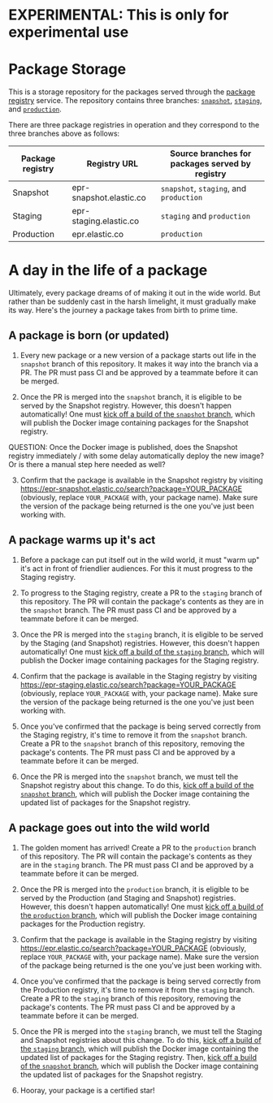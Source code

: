 # EXPERIMENTAL: This is only for experimental use

# Package Storage
This is a storage repository for the packages served through the [package registry](https://github.com/elastic/package-registry) service. The repository contains three branches: [`snapshot`](https://github.com/elastic/package-storage/tree/snapshot), [`staging`](https://github.com/elastic/package-storage/tree/staging), and [`production`](https://github.com/elastic/package-storage/tree/production).

There are three package registries in operation and they correspond to the three branches above as follows:

| Package registry | Registry URL | Source branches for packages served by registry |
| ---- | ---- | ---- |
| Snapshot | epr-snapshot.elastic.co | `snapshot`, `staging`, and `production` |
| Staging | epr-staging.elastic.co | `staging` and `production` |
| Production | epr.elastic.co | `production` |

# A day in the life of a package

Ultimately, every package dreams of of making it out in the wide world. But rather than be suddenly cast in the harsh limelight, it must gradually make its way. Here's the journey a package takes from birth to prime time.

## A package is born (or updated)

1. Every new package or a new version of a package starts out life in the `snapshot` branch of this repository. It makes it way into the branch via a PR. The PR must pass CI and be approved by a teammate before it can be merged.

2. Once the PR is merged into the `snapshot` branch, it is eligible to be served by the Snapshot registry. However, this doesn't happen automatically! One must [kick off a build of the `snapshot` branch](https://beats-ci.elastic.co/job/Beats/job/package-storage/job/snapshot/build?delay=0sec), which will publish the Docker image containing packages for the Snapshot registry.

  QUESTION: Once the Docker image is published, does the Snapshot registry immediately / with some delay automatically deploy the new image? Or is there a manual step here needed as well?

3. Confirm that the package is available in the Snapshot registry by visiting https://epr-snapshot.elastic.co/search?package=YOUR_PACKAGE (obviously, replace `YOUR_PACKAGE` with, your package name). Make sure the version of the package being returned is the one you've just been working with.

## A package warms up it's act

1. Before a package can put itself out in the wild world, it must "warm up" it's act in front of friendlier audiences. For this it must progress to the Staging registry.

1. To progress to the Staging registry, create a PR to the `staging` branch of this repository. The PR will contain the package's contents as they are in the `snapshot` branch. The PR must pass CI and be approved by a teammate before it can be merged.

2. Once the PR is merged into the `staging` branch, it is eligible to be served by the Staging (and Snapshot) registries. However, this doesn't happen automatically! One must [kick off a build of the `staging` branch](https://beats-ci.elastic.co/job/Beats/job/package-storage/job/staging/build?delay=0sec), which will publish the Docker image containing packages for the Staging registry.

3. Confirm that the package is available in the Staging registry by visiting https://epr-staging.elastic.co/search?package=YOUR_PACKAGE (obviously, replace `YOUR_PACKAGE` with, your package name). Make sure the version of the package being returned is the one you've just been working with.

3. Once you've confirmed that the package is being served correctly from the Staging registry, it's time to remove it from the `snapshot` branch. Create a PR to the `snapshot` branch of this repository, removing the package's contents. The PR must pass CI and be approved by a teammate before it can be merged.

4. Once the PR is merged into the `snapshot` branch, we must tell the Snapshot registry about this change. To do this, [kick off a build of the `snapshot` branch](https://beats-ci.elastic.co/job/Beats/job/package-storage/job/snapshot/build?delay=0sec), which will publish the Docker image containing the updated list of packages for the Snapshot registry.

## A package goes out into the wild world

 1. The golden moment has arrived! Create a PR to the `production` branch of this repository. The PR will contain the package's contents as they are in the `staging` branch. The PR must pass CI and be approved by a teammate before it can be merged.

2. Once the PR is merged into the `production` branch, it is eligible to be served by the Production (and Staging and Snapshot) registries. However, this doesn't happen automatically! One must [kick off a build of the `production` branch](https://beats-ci.elastic.co/job/Beats/job/package-storage/job/production/build?delay=0sec), which will publish the Docker image containing packages for the Production registry.

3. Confirm that the package is available in the Staging registry by visiting https://epr.elastic.co/search?package=YOUR_PACKAGE (obviously, replace `YOUR_PACKAGE` with, your package name). Make sure the version of the package being returned is the one you've just been working with.

3. Once you've confirmed that the package is being served correctly from the Production registry, it's time to remove it from the `staging` branch. Create a PR to the `staging` branch of this repository, removing the package's contents. The PR must pass CI and be approved by a teammate before it can be merged.

4. Once the PR is merged into the `staging` branch, we must tell the Staging and Snapshot registries about this change. To do this, [kick off a build of the `staging` branch](https://beats-ci.elastic.co/job/Beats/job/package-storage/job/staging/build?delay=0sec), which will publish the Docker image containing the updated list of packages for the Staging registry. Then, [kick off a build of the `snapshot` branch](https://beats-ci.elastic.co/job/Beats/job/package-storage/job/snapshot/build?delay=0sec), which will publish the Docker image containing the updated list of packages for the Snapshot registry.

5. Hooray, your package is a certified star!
